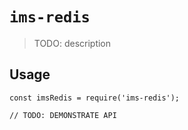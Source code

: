 # `ims-redis`

> TODO: description

## Usage

```
const imsRedis = require('ims-redis');

// TODO: DEMONSTRATE API
```
